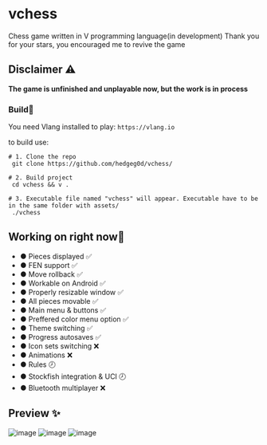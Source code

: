 # vchess
Chess game written in V programming language(in development)
Thank you for your stars, you encouraged me to revive the game

## Disclaimer ⚠️
**The game is unfinished and unplayable now, but the work is in process**

### Build🔨

You need Vlang installed to play: `https://vlang.io`

to build use:
```
# 1. Clone the repo
 git clone https://github.com/hedgeg0d/vchess/
 
# 2. Build project
 cd vchess && v .

# 3. Executable file named "vchess" will appear. Executable have to be in the same folder with assets/
 ./vchess
```

## Working on right now🔧
- ● Pieces displayed            ✅
- ● FEN support                 ✅
- ● Move rollback               ✅
- ● Workable on Android         ✅
- ● Properly resizable window   ✅
- ● All pieces movable          ✅
- ● Main menu & buttons         ✅
- ● Preffered color menu option ✅
- ● Theme switching             ✅
- ● Progress autosaves          ✅
- ● Icon sets switching         ❌
- ● Animations                  ❌
- ● Rules                       🕗
- ● Stockfish integration & UCI 🕗
- ● Bluetooth multiplayer       ❌

## Preview ✨
![image](https://user-images.githubusercontent.com/83360271/221190798-905c4632-a171-462f-9f60-eb088751c0c9.png)
![image](https://user-images.githubusercontent.com/83360271/221369701-d6d17790-4706-4c41-ae77-c721fcb1ca35.png)
![image](https://user-images.githubusercontent.com/83360271/221191050-430a21e7-f946-4a9e-bf5b-a98c8d285b38.png)

